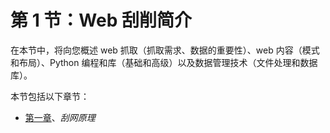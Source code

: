 # 第 1 节：Web 刮削简介

在本节中，将向您概述 web 抓取（抓取需求、数据的重要性）、web 内容（模式和布局）、Python 编程和库（基础和高级）以及数据管理技术（文件处理和数据库）。

本节包括以下章节：

*   [第一章](01.html)、*刮网原理*